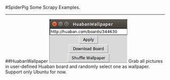#SpiderPig
Some Scrapy Examples.

---
##HuabanWallpaper
![HuabanWallpaper GUI](https://github.com/Conglang/SpiderPig/blob/master/huabanwallpaper_gui.png)
Grab all pictures in user-defined Huaban board and randomly select one as wallpaper.
Support only Ubuntu for now.